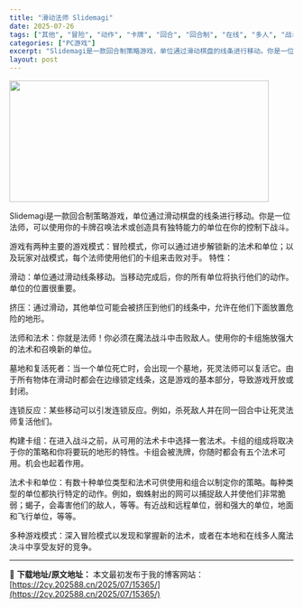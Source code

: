 ```yaml
---
title: "滑动法师 Slidemagi"
date: 2025-07-26
tags: ["其他", "冒险", "动作", "卡牌", "回合", "回合制", "在线", "多人", "战斗", "本地"]
categories: ["PC游戏"]
excerpt: "Slidemagi是一款回合制策略游戏，单位通过滑动棋盘的线条进行移动。你是一位法师，可以使用你的卡牌召唤法术或创造具有独特能力的单位在你的控制下战斗。 游戏有两种主要的游戏模式：冒险模式，你可以通过进步解锁新的法术和单位；以及玩家对战模式，每个法师使用他们的卡组来击败对手。 特性： 滑动：单位通过&hellip;"
layout: post
---
```


<img class="aligncenter size-full wp-image-15327" src="https://2cy.202588.cn/wp-content/uploads/2025/07/2025072610455371.webp" alt="" width="460" height="215" />

Slidemagi是一款回合制策略游戏，单位通过滑动棋盘的线条进行移动。你是一位法师，可以使用你的卡牌召唤法术或创造具有独特能力的单位在你的控制下战斗。

游戏有两种主要的游戏模式：冒险模式，你可以通过进步解锁新的法术和单位；以及玩家对战模式，每个法师使用他们的卡组来击败对手。
特性：

滑动：单位通过滑动线条移动。当移动完成后，你的所有单位将执行他们的动作。单位的位置很重要。

挤压：通过滑动，其他单位可能会被挤压到他们的线条中，允许在他们下面放置危险的地形。

法师和法术：你就是法师！你必须在魔法战斗中击败敌人。使用你的卡组施放强大的法术和召唤新的单位。

墓地和复活死者：当一个单位死亡时，会出现一个墓地，死灵法师可以复活它。由于所有物体在滑动时都会在边缘锁定线条，这是游戏的基本部分，导致游戏开放或封闭。

连锁反应：某些移动可以引发连锁反应。例如，杀死敌人并在同一回合中让死灵法师复活他们。

构建卡组：在进入战斗之前，从可用的法术卡中选择一套法术。卡组的组成将取决于你的策略和你将要玩的地形的特性。卡组会被洗牌，你随时都会有五个法术可用。机会也起着作用。

法术卡和单位：有数十种单位类型和法术可供使用和组合以制定你的策略。每种类型的单位都执行特定的动作。例如，蜘蛛射出的网可以捕捉敌人并使他们非常脆弱；蝎子，会毒害他们的敌人，等等。有近战和远程单位，弱和强大的单位，地面和飞行单位，等等。

多种游戏模式：深入冒险模式以发现和掌握新的法术，或者在本地和在线多人魔法决斗中享受友好的竞争。

---
📖 **下载地址/原文地址：** 本文最初发布于我的博客网站：[https://2cy.202588.cn/2025/07/15365/](https://2cy.202588.cn/2025/07/15365/)
